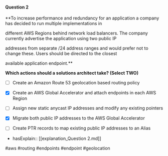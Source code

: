 #### Question  2


**To increase performance and redundancy for an application a company has decided to run multiple implementations in

different AWS Regions behind network load balancers. The company currently advertise the application using two public IP

addresses from separate /24 address ranges and would prefer not to change these. Users should be directed to the closest

available application endpoint.**


**Which actions should a solutions architect take? (Select TWO)**


- [ ] Create an Amazon Route 53 geolocation based routing policy


- [x] Create an AWS Global Accelerator and attach endpoints in each AWS Region


- [ ] Assign new static anycast IP addresses and modify any existing pointers


- [x] Migrate both public IP addresses to the AWS Global Accelerator


- [ ] Create PTR records to map existing public IP addresses to an Alias



- hasExplain:: [[explanation_Question  2.md]]

#aws #routing #endpoints #endpoint #geolocation 